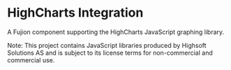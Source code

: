 HighCharts Integration
======================

A Fujion component supporting the HighCharts JavaScript graphing library.

Note: This project contains JavaScript libraries produced by Highsoft Solutions AS and is subject
		  to its license terms for non-commercial and commercial use.
